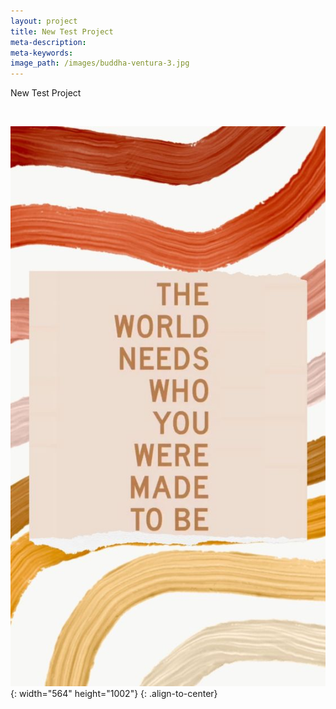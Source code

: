 ```yaml
---
layout: project
title: New Test Project
meta-description:
meta-keywords:
image_path: /images/buddha-ventura-3.jpg
---
```


New Test Project

&nbsp;

![](/uploads/1a6875632231b56ebc8b1e57a87d19b3-2.jpg){: width="564" height="1002"}
{: .align-to-center}